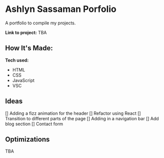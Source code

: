 # Ashlyn Sassaman Porfolio
A portfolio to compile my projects.

**Link to project:** TBA


## How It's Made:

**Tech used:** 
- HTML
- CSS
- JavaScript
- VSC

## Ideas
[] Adding a fizz animation for the header 
[] Refactor using React
[] Transition to different parts of the page
[] Adding in a navigation bar
[] Add blog section
[] Contact form

## Optimizations
TBA



